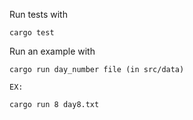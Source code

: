 Run tests with

```
cargo test
```

Run an example with

```
cargo run day_number file (in src/data)

EX:

cargo run 8 day8.txt
```

